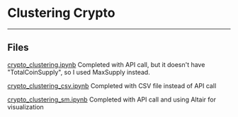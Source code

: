 # Clustering Crypto
---
## Files

[crypto_clustering.ipynb](ClusteringCrypto/crypto_clustering.ipynb) 
Completed with API call, but it doesn't have "TotalCoinSupply", so I used MaxSupply instead.

[crypto_clustering_csv.ipynb](ClusteringCrypto/crypto_clustering_csv.ipynb)
Completed with CSV file instead of API call

[crypto_clustering_sm.ipynb](ClusteringCrypto/crypto_clustering_sm.ipynb)
Completed with API call and using Altair for visualization